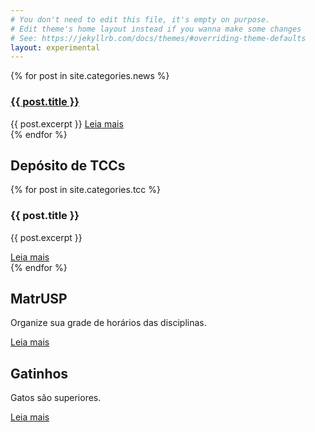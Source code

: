 ```yaml
---
# You don't need to edit this file, it's empty on purpose.
# Edit theme's home layout instead if you wanna make some changes
# See: https://jekyllrb.com/docs/themes/#overriding-theme-defaults
layout: experimental
---
```


<section>
<div class="topic1">
    {% for post in site.categories.news %}
        <div class="card-panel">    
            <div class="item">
                <h3><a href="{{post.url | prepend: site.baseurl}}">{{ post.title }}</a></h3>
                {{ post.excerpt }}
                <a href="{{post.url | prepend: site.baseurl}}">Leia mais</a>
            </div>
        </div>
    {% endfor %}
</div>

<div class="topic2">
    <div class="card-panel">    
        <h2>Depósito de TCCs</h2>
        {% for post in site.categories.tcc %}
            <div class="item">
                <h3>{{ post.title }}</h3>
                <p>
                {{ post.excerpt }}
                </p>
                <a href="{{post.url | prepend: site.baseurl}}">Leia mais</a>
            </div>
        {% endfor %}
    </div>
</div>

<div class="topic3">
    <div class="card-panel">    
        <h2>MatrUSP</h2>
        <p> Organize sua grade de horários das disciplinas.</p>
        <a href="principal/matrusp">Leia mais</a>
    </div>
</div>

<div class="topic4">
    <div class="card-panel">    
        <h2>Gatinhos</h2>
        <p> Gatos são superiores.</p>
        <a href="principal/matrusp">Leia mais</a>
    </div>
</div>

</section>
